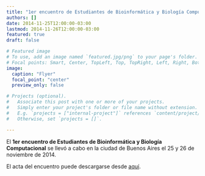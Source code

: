 ```yaml
---
title: "1er encuentro de Estudiantes de Bioinformática y Biología Computacional"
authors: []
date: 2014-11-25T12:00:00-03:00
lastmod: 2014-11-26T12:00:00-03:00
featured: true
draft: false

# Featured image
# To use, add an image named `featured.jpg/png` to your page's folder.
# Focal points: Smart, Center, TopLeft, Top, TopRight, Left, Right, BottomLeft, Bottom, BottomRight.
image:
  caption: "Flyer"
  focal_point: "center"
  preview_only: false

# Projects (optional).
#   Associate this post with one or more of your projects.
#   Simply enter your project's folder or file name without extension.
#   E.g. `projects = ["internal-project"]` references `content/project/deep-learning/index.md`.
#   Otherwise, set `projects = []`.

---
```

El <strong>1er encuentro de Estudiantes de Bioinformática y Biología Computacional</strong> se llevó a cabo en la ciudad de Buenos Aires el 25 y 26 de noviembre de 2014.



El acta del encuentro puede descargarse desde <a href="http://www.rsg-argentina.iscbsc.org/wp-content/uploads/2014/09/ACTA_1E2B2C.pdf">aquí</a>.